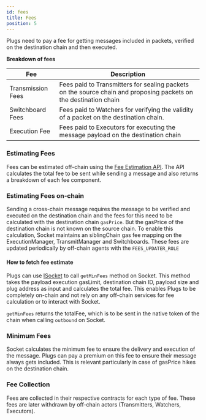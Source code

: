 ```yaml
---
id: fees
title: Fees
position: 5
---
```


<!-- 
    What are fees in this system? 
    Who takes the fees? What kind of fees are involved? 
    How to estimate the fees? Link API
    On-chain way to estimate the fees. Link example 
    When to send the fees? Link example 
    More fees === guaranteed execution 
    Less fees === message may be stuck in case dest gasPrice spikes up only
 -->

Plugs need to pay a fee for getting messages included in packets, verified on the destination chain and then executed.

**Breakdown of fees**

| Fee | Description |
| --- | --- |
| Transmission Fees | Fees paid to Transmitters for sealing packets on the source chain and proposing packets on the destination chain |
| Switchboard Fees | Fees paid to Watchers for verifying the validity of a packet on the destination chain. |
| Execution Fee | Fees paid to Executors for executing the message payload on the destination chain |

### Estimating Fees 
Fees can be estimated off-chain using the [Fee Estimation API](../../Build/APIReference/EstimateFee.md). The API calculates the total fee to be sent while sending a message and also returns a breakdown of each fee component.

### Estimating Fees on-chain 

Sending a cross-chain message requires the message to be verified and executed on the destination chain and the fees for this need to be calculated with the destination chain `gasPrice`. But the gasPrice of the destination chain is not known on the source chain. To enable this calculation, Socket maintains an siblingChain gas fee mapping on the ExecutionManager, TransmitManager and Switchboards. These fees are updated periodically by off-chain agents with the `FEES_UPDATER_ROLE`

#### How to fetch fee estimate
Plugs can use [ISocket](../../Build/Interfaces/ISocket.md) to call `getMinFees` method on Socket. This method takes the payload execution gasLimit, destination chain ID, payload size and plug address as input and calculates the total fee. This enables Plugs to be completely on-chain and not rely on any off-chain services for fee calculation or to interact with Socket. 

`getMinFees` returns the totalFee, which is to be sent in the native token of the chain when calling `outbound` on Socket. 

### Minimum Fees 

Socket calculates the minimum fee to ensure the delivery and execution of the message. Plugs can pay a premium on this fee to ensure their message always gets included. This is relevant particularly in case of gasPrice hikes on the destination chain.


### Fee Collection

Fees are collected in their respective contracts for each type of fee. These fees are later withdrawn by off-chain actors (Transmitters, Watchers, Executors).
